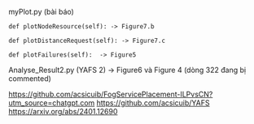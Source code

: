 

myPlot.py (bài báo)

    def plotNodeResource(self): -> Figure7.b
    
    def plotDistanceRequest(self): -> Figure7.c
    
    def plotFailures(self):  -> Figure5

    
Analyse_Result2.py (YAFS 2) -> Figure6 và Figure 4 (dòng 322 đang bị commented)


https://github.com/acsicuib/FogServicePlacement-ILPvsCN?utm_source=chatgpt.com
https://github.com/acsicuib/YAFS
https://arxiv.org/abs/2401.12690
